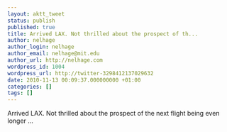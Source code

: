 ```yaml
---
layout: aktt_tweet
status: publish
published: true
title: Arrived LAX. Not thrilled about the prospect of th...
author: nelhage
author_login: nelhage
author_email: nelhage@mit.edu
author_url: http://nelhage.com
wordpress_id: 1004
wordpress_url: http://twitter-3298412137029632
date: 2010-11-13 00:09:37.000000000 +01:00
categories: []
tags: []
---
```

Arrived LAX. Not thrilled about the prospect of the next flight being even longer ...
